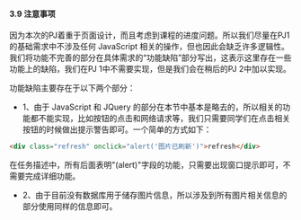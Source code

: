 #### 3.9 注意事项

​	因为本次的PJ着重于页面设计，而且考虑到课程的进度问题。所以我们尽量在PJ1 的基础需求中不涉及任何 JavaScript 相关的操作，但也因此会缺乏许多逻辑性。我们将功能不完善的部分在具体需求的“功能缺陷”部分写出，这表示这里存在一些功能上的缺陷，我们在PJ 1中不需要实现，但是我们会在稍后的PJ 2中加以实现。

功能缺陷主要存在于以下两个部分：

- 1、由于 JavaScript 和 JQuery 的部分在本节中基本是略去的，所以相关的功能都不能实现，比如按钮的点击和网络请求等，我们只需要同学们在点击相关按钮的时候做出提示警告即可。一个简单的方式如下：

```html
<div class="refresh" onclick="alert('图片已刷新')">refresh</div>
```

​	在任务描述中，所有后面表明"(alert)"字段的功能，只需要出现窗口提示即可，不需要完成详细功能。

- 2、由于目前没有数据库用于储存图片信息，所以涉及到所有图片相关信息的部分使用同样的信息即可。